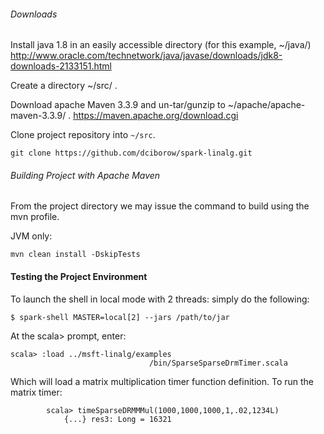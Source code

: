 
###### Downloads

Install java 1.8 in an easily accessible directory (for this example,  ~/java/)
http://www.oracle.com/technetwork/java/javase/downloads/jdk8-downloads-2133151.html

Create a directory ~/src/ .
 
Download apache Maven 3.3.9 and un-tar/gunzip to ~/apache/apache-maven-3.3.9/ .
https://maven.apache.org/download.cgi
   

Clone project repository into `~/src`.

```
git clone https://github.com/dciborow/spark-linalg.git
```    
 
###### Building Project with Apache Maven
From the  project directory we may issue the command to build using the mvn profile.

JVM only:
```
mvn clean install -DskipTests
```

#### Testing the Project Environment

To launch the shell in local mode with 2 threads: simply do the following:
```
$ spark-shell MASTER=local[2] --jars /path/to/jar
```

At the scala> prompt, enter: 
```   
scala> :load ../msft-linalg/examples
                               /bin/SparseSparseDrmTimer.scala
```
Which will load a matrix multiplication timer function definition. To run the matrix timer: 
```
        scala> timeSparseDRMMMul(1000,1000,1000,1,.02,1234L)
            {...} res3: Long = 16321
```

